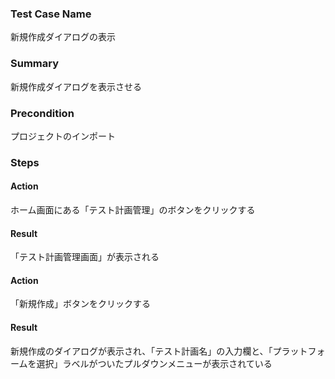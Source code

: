 ### Test Case Name
新規作成ダイアログの表示

### Summary
新規作成ダイアログを表示させる

### Precondition
プロジェクトのインポート

### Steps

#### Action
ホーム画面にある「テスト計画管理」のボタンをクリックする
#### Result
「テスト計画管理画面」が表示される

#### Action
「新規作成」ボタンをクリックする
#### Result
新規作成のダイアログが表示され、「テスト計画名」の入力欄と、「プラットフォームを選択」ラベルがついたプルダウンメニューが表示されている
